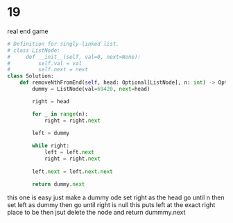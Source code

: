# 19 

real end game 

```py
# Definition for singly-linked list.
# class ListNode:
#     def __init__(self, val=0, next=None):
#         self.val = val
#         self.next = next
class Solution:
    def removeNthFromEnd(self, head: Optional[ListNode], n: int) -> Optional[ListNode]:
        dummy = ListNode(val=69420, next=head)

        right = head

        for _ in range(n):
            right = right.next
        
        left = dummy

        while right:
            left = left.next 
            right = right.next
        
        left.next = left.next.next

        return dummy.next
```

this one is easy 
just make a dummy ode
set right as the head go until n
then set left as dummy
then go until right is null
this puts left at the exact right place to be then jsut delete the node
and return dummmy.next